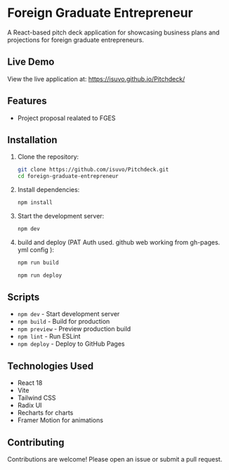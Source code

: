 # Foreign Graduate Entrepreneur

A React-based pitch deck application for showcasing business plans and projections for foreign graduate entrepreneurs.

## Live Demo

View the live application at: https://isuvo.github.io/Pitchdeck/

## Features

- Project proposal realated to FGES

## Installation

1. Clone the repository:
   ```bash
   git clone https://github.com/isuvo/Pitchdeck.git
   cd foreign-graduate-entrepreneur
   ```

2. Install dependencies:
   ```bash
   npm install
   ```

3. Start the development server:
   ```bash
   npm dev
   ```

4. build and deploy (PAT Auth used. github web working from gh-pages. yml config ):
   ```bash
   npm run build 
   
   npm run deploy 
   ```   
## Scripts

- `npm dev` - Start development server
- `npm build` - Build for production
- `npm preview` - Preview production build
- `npm lint` - Run ESLint
- `npm deploy` - Deploy to GitHub Pages

## Technologies Used

- React 18
- Vite
- Tailwind CSS
- Radix UI
- Recharts for charts
- Framer Motion for animations

## Contributing

Contributions are welcome! Please open an issue or submit a pull request.

